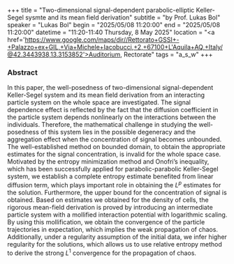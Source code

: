 +++
title = "Two-dimensional signal-dependent parabolic-elliptic Keller-Segel sysmte and its mean field derivation"
subtitle = "by Prof. Lukas Bol"
speaker = "Lukas Bol"
begin = "2025/05/08  11:20:00"
end = "2025/05/08  11:20:00"
datetime = "11:20-11:40 Thursday, 8 May 2025"
location = "<a href='https://www.google.com/maps/dir//Rettorato+GSSI+-+Palazzo+ex+GIL,+Via+Michele+Iacobucci,+2,+67100+L'Aquila+AQ,+Italy/@42.3443938,13.3153852'>Auditorium, Rectorate</a>"
tags = "a_s_w"
+++

### Abstract
In this paper, the well-posedness of two-dimensional signal-dependent Keller-Segel system and its mean field derivation from an interacting particle system on the whole space are investigated. The signal dependence effect is reflected by the fact that the diffusion coefficient in the particle system depends nonlinearly on the interactions between the individuals. Therefore, the mathematical challenge in studying the well-posedness of this system lies in the possible degeneracy and the aggregation effect when the concentration of signal becomes unbounded. The well-established method on bounded domain, to obtain the appropriate estimates for the signal concentration, is invalid for the whole space case. Motivated by the entropy minimization method and Onofri’s inequality, which has been successfully applied for parabolic-parabolic Keller-Segel system, we establish a complete entropy estimate benefited from linear diffusion term, which plays important role in obtaining the $L^p$ estimates for the solution. Furthermore, the upper bound for the concentration of signal is obtained. Based on estimates we obtained for the density of cells, the rigorous mean-field derivation is proved by introducing an intermediate particle system with a mollified interaction potential with logarithmic scaling. By using this mollification, we obtain the convergence of the particle trajectories in expectation, which implies the weak propagation of chaos. Additionally, under a regularity assumption of the initial data, we infer higher regularity for the solutions, which allows us to use relative entropy method to derive the strong $L^1$ convergence for the propagation of chaos.

